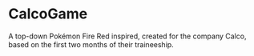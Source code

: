 # CalcoGame
A top-down Pokémon Fire Red inspired, created for the company Calco, based on the first two months of their traineeship.
